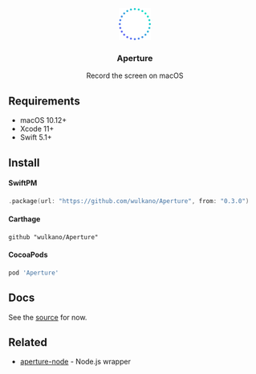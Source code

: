 <p align="center">
  <img src="Media/aperture-logo.svg" width="64" height="64">
  <h3 align="center">Aperture</h3>
  <p align="center">Record the screen on macOS</p>
</p>

## Requirements

- macOS 10.12+
- Xcode 11+
- Swift 5.1+

## Install

#### SwiftPM

```swift
.package(url: "https://github.com/wulkano/Aperture", from: "0.3.0")
```

#### Carthage

```
github "wulkano/Aperture"
```

#### CocoaPods

```ruby
pod 'Aperture'
```

## Docs

See the [source](https://github.com/wulkano/Aperture/blob/master/Sources/Aperture/Aperture.swift) for now.

## Related

- [aperture-node](https://github.com/wulkano/aperture-node) - Node.js wrapper
